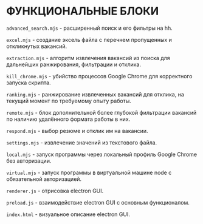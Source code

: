 # ФУНКЦИОНАЛЬНЫЕ БЛОКИ

`advanced_search.mjs` - расширенный поиск и его фильтры на hh.

`excel.mjs` - создание эксель файла с перечнем пропущенных и откликнутых вакансий.

`extraction.mjs` - алгоритм извлечения вакансий из поиска для дальнейших ранжирования, фильтрации и отклика.

`kill_chrome.mjs` - убийство процессов Google Chrome для корректного запуска скрипта.

`ranking.mjs` - ранжирование извлеченных вакансий для отклика, на текущий момент по требуемому опыту работы.

`remote.mjs` - блок дополнительной более глубокой фильтрации вакансий по наличию удалённого формата работы в них.

`respond.mjs` - выбор резюме и отклик им на вакансии.

`settings.mjs` - извлечение значений из текстового файла.

`local.mjs` - запуск программы через локальный профиль Google Chrome без авторизации.

`virtual.mjs` - запуск программы в виртуальной машине node с обязательной авторизацией.

`renderer.js` - отрисовка electron GUI.

`preload.js` - взаимодействие electron GUI с основным функционалом.

`index.html` - визуальное описание electron GUI.